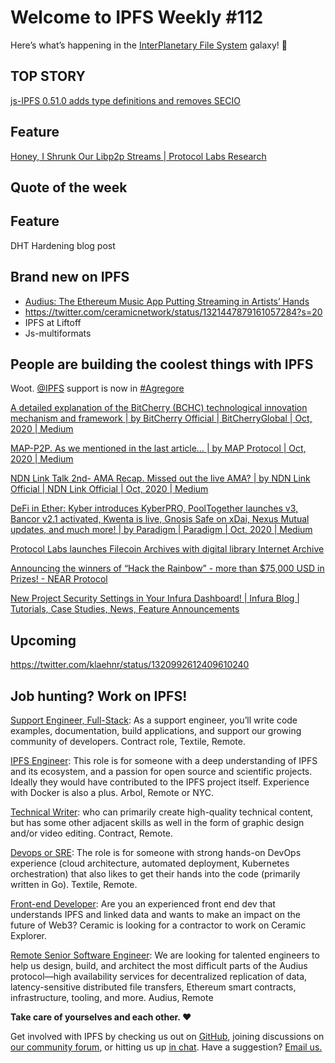 # Welcome to IPFS Weekly #112

Here’s what’s happening in the [InterPlanetary File System](https://ipfs.io/) galaxy! 🚀

## TOP STORY
[js-IPFS 0.51.0 adds type definitions and removes SECIO](https://blog.ipfs.io/2020-10-29-js-ipfs-0-50/)

## Feature
[Honey, I Shrunk Our Libp2p Streams | Protocol Labs Research](https://research.protocol.ai/blog/2020/honey-i-shrunk-our-libp2p-streams/)

## Quote of the week


## Feature
DHT Hardening blog post

## Brand new on IPFS
* [Audius: The Ethereum Music App Putting Streaming in Artists’ Hands](https://blockonomi.com/audius-ethereum-music-app/)
* https://twitter.com/ceramicnetwork/status/1321447879161057284?s=20
* IPFS at Liftoff
* Js-multiformats 

## People are building the coolest things with IPFS
Woot. 
 [@IPFS](https://twitter.com/IPFS) 
 support is now in  [#Agregore](https://twitter.com/hashtag/Agregore?src=hashtag_click) 

[A detailed explanation of the BitCherry (BCHC) technological innovation mechanism and framework | by BitCherry Official | BitCherryGlobal | Oct, 2020 | Medium](https://medium.com/bitcherryglobal/a-detailed-explanation-of-the-bitcherry-bchc-technological-innovation-mechanism-and-framework-658505819afa)

[MAP-P2P. As we mentioned in the last article… | by MAP Protocol | Oct, 2020 | Medium](https://marcopoloprotocol.medium.com/map-p2p-903697887958)

[NDN Link Talk 2nd- AMA Recap. Missed out the live AMA? | by NDN Link Official | NDN Link Official | Oct, 2020 | Medium](https://medium.com/ndn-link-official/ndn-link-talk-2nd-ama-recap-a1573c45e348)

[DeFi in Ether: Kyber introduces KyberPRO, PoolTogether launches v3, Bancor v2.1 activated, Kwenta is live, Gnosis Safe on xDai, Nexus Mutual updates, and much more! | by Paradigm | Paradigm | Oct, 2020 | Medium](https://medium.com/paradigm-fund/defi-in-ether-paypal-announces-crypto-support-kyber-introduces-kyberpro-pooltogether-launches-39f6976fa7e7)

[Protocol Labs launches Filecoin Archives with digital library Internet Archive](https://www.theblockcrypto.com/linked/82718/protocol-labs-filecoin-internet-archive)

[Announcing the winners of “Hack the Rainbow” - more than $75,000 USD in Prizes! - NEAR Protocol](https://near.org/blog/winners-of-hack-the-rainbow/)

[New Project Security Settings in Your Infura Dashboard! | Infura Blog | Tutorials, Case Studies, News, Feature Announcements](https://blog.infura.io/new-project-security-settings-in-your-infura-dashboard/)

## Upcoming
https://twitter.com/klaehnr/status/1320992612409610240


## Job hunting? Work on IPFS!

[Support Engineer, Full-Stack](https://textile.breezy.hr/p/b4aada03ce62-support-engineer-full-stack-contractor): As a support engineer, you’ll write code examples, documentation, build applications, and support our growing community of developers. Contract role, Textile, Remote.

[IPFS Engineer](https://authenticjobs.com/job/3315/arbol-inc-ipfs-engineer): This role is for someone with a deep understanding of IPFS and its ecosystem, and a passion for open source and scientific projects. Ideally they would have contributed to the IPFS project itself. Experience with Docker is also a plus. Arbol, Remote or NYC.

[Technical Writer](https://www.notion.so/Hiring-Technical-Writer-bc6a543f6bea40f28c06abfbfd810ea4): who can primarily create high-quality technical content, but has some other adjacent skills as well in the form of graphic design and/or video editing. Contract, Remote.

[Devops or SRE](https://authenticjobs.com/job/3006/textile-devops-or-sre/): The role is for someone with strong hands-on DevOps experience (cloud architecture, automated deployment, Kubernetes orchestration) that also likes to get their hands into the code (primarily written in Go). Textile, Remote.  

[Front-end Developer](https://twitter.com/ceramicnetwork/status/1305886402886995968): Are you an experienced front end dev that understands IPFS and linked data and wants to make an impact on the future of Web3? Ceramic is looking for a contractor to work on Ceramic Explorer.

[Remote Senior Software Engineer](https://jobs.lever.co/audius): We are looking for talented engineers to help us design, build, and architect the most difficult parts of the Audius protocol—high availability services for decentralized replication of data, latency-sensitive distributed file transfers, Ethereum smart contracts, infrastructure, tooling, and more. Audius, Remote

**Take care of yourselves and each other. ❤️**

Get involved with IPFS by checking us out on [GitHub](https://github.com/ipfs), joining discussions on [our community forum](https://discuss.ipfs.io/), or hitting us up [in chat](https://riot.im/app/#/room/#ipfs:matrix.org). Have a suggestion? [Email us.](mailto:newsletter@ipfs.io)
